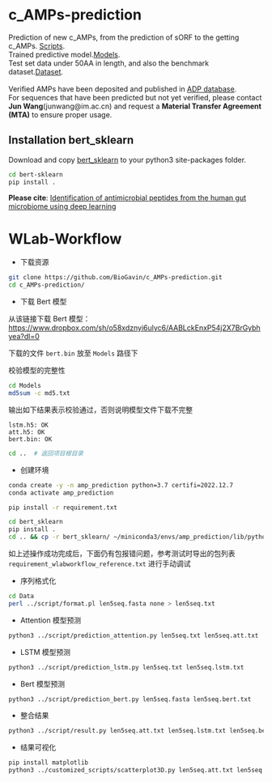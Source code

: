# c_AMPs-prediction
Prediction of new c_AMPs, from the prediction of sORF to the getting c_AMPs. [Scripts](https://github.com/mayuefine/c_AMPs-prediction/blob/master/c_AMPs-Prediction.md "c_AMPs-Prediction.md").<br>
Trained predictive model.[Models](https://github.com/mayuefine/c_AMPs-prediction/tree/master/Models).<br>
Test set data under 50AA in length, and also the benchmark dataset.[Dataset](https://github.com/mayuefine/c_AMPs-prediction/tree/master/Data).<br>
<br>
Verified AMPs have been deposited and published in [ADP database](https://aps.unmc.edu/).<br>
For sequences that have been predicted but not yet verified, please contact **Jun Wang**(junwang\@im.ac.cn) and request a **Material Transfer Agreement (MTA)** to ensure proper usage.<br>

## Installation bert_sklearn
Download and copy [bert_sklearn](https://github.com/mayuefine/c_AMPs-prediction/tree/master/bert_sklearn) to your python3 site-packages folder.<br>
```bash
cd bert-sklearn
pip install .
```
**Please cite**: [Identification of antimicrobial peptides from the human gut microbiome using deep learning](https://www.nature.com/articles/s41587-022-01226-0)



# WLab-Workflow

- 下载资源

```bash
git clone https://github.com/BioGavin/c_AMPs-prediction.git
cd c_AMPs-prediction/
```

- 下载 Bert 模型

从该链接下载 Bert 模型：https://www.dropbox.com/sh/o58xdznyi6ulyc6/AABLckEnxP54j2X7BrGybhyea?dl=0

下载的文件 `bert.bin` 放至 `Models` 路径下

校验模型的完整性

```bash
cd Models
md5sum -c md5.txt
```

输出如下结果表示校验通过，否则说明模型文件下载不完整

```
lstm.h5: OK
att.h5: OK
bert.bin: OK
```

```bash
cd ..  # 返回项目根目录
```

- 创建环境

```bash
conda create -y -n amp_prediction python=3.7 certifi=2022.12.7
conda activate amp_prediction

pip install -r requirement.txt

cd bert_sklearn
pip install .
cd .. && cp -r bert_sklearn/ ~/miniconda3/envs/amp_prediction/lib/python3.6/site-packages/
```

如上述操作成功完成后，下面仍有包报错问题，参考测试时导出的包列表 `requirement_wlabworkflow_reference.txt` 进行手动调试

- 序列格式化

```bash
cd Data
perl ../script/format.pl len5seq.fasta none > len5seq.txt
```

- Attention 模型预测

```bash
python3 ../script/prediction_attention.py len5seq.txt len5seq.att.txt
```

- LSTM 模型预测

```bash
python3 ../script/prediction_lstm.py len5seq.txt len5seq.lstm.txt
```

- Bert 模型预测

```bash
python3 ../script/prediction_bert.py len5seq.fasta len5seq.bert.txt
```

- 整合结果

```bash
python3 ../script/result.py len5seq.att.txt len5seq.lstm.txt len5seq.bert.txt len5seq.fasta len5seq.result.tsv
```

- 结果可视化

```bash
pip install matplotlib
python3 ../customized_scripts/scatterplot3D.py len5seq.att.txt len5seq.lstm.txt len5seq.bert.txt fig.svg
```

